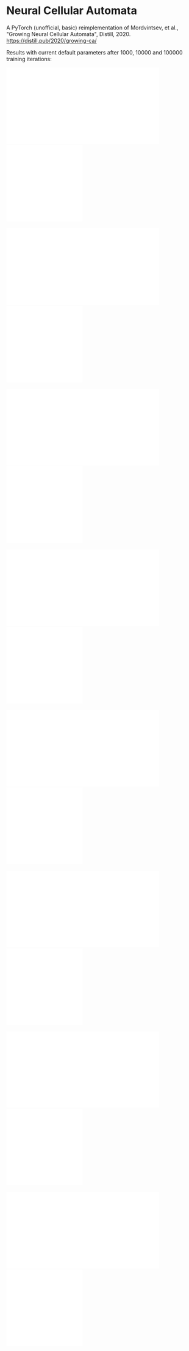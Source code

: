# Neural Cellular Automata

A PyTorch (unofficial, basic) reimplementation of Mordvintsev, et al., "Growing Neural Cellular Automata", Distill, 2020.
https://distill.pub/2020/growing-ca/

Results with current default parameters after 1000, 10000 and 100000 training iterations:

<img src="images/lizard_1000.gif" width="200" height="200"><img src="images/lizard_10000.gif" width="200" height="200"><img src="images/lizard_100000.gif" width="200" height="200">

<img src="images/smiley_1000.gif" width="200" height="200"><img src="images/smiley_10000.gif" width="200" height="200"><img src="images/smiley_100000.gif" width="200" height="200">

<img src="images/star_1000.gif" width="200" height="200"><img src="images/star_10000.gif" width="200" height="200"><img src="images/star_100000.gif" width="200" height="200">

<img src="images/eye_1000.gif" width="200" height="200"><img src="images/eye_10000.gif" width="200" height="200"><img src="images/eye_100000.gif" width="200" height="200">

<img src="images/fish_1000.gif" width="200" height="200"><img src="images/fish_10000.gif" width="200" height="200"><img src="images/fish_100000.gif" width="200" height="200">

<img src="images/butterfly_1000.gif" width="200" height="200"><img src="images/butterfly_10000.gif" width="200" height="200"><img src="images/butterfly_100000.gif" width="200" height="200">

<img src="images/ladybug_1000.gif" width="200" height="200"><img src="images/ladybug_10000.gif" width="200" height="200"><img src="images/ladybug_100000.gif" width="200" height="200">

<img src="images/web_1000.gif" width="200" height="200"><img src="images/web_10000.gif" width="200" height="200"><img src="images/web_100000.gif" width="200" height="200">
